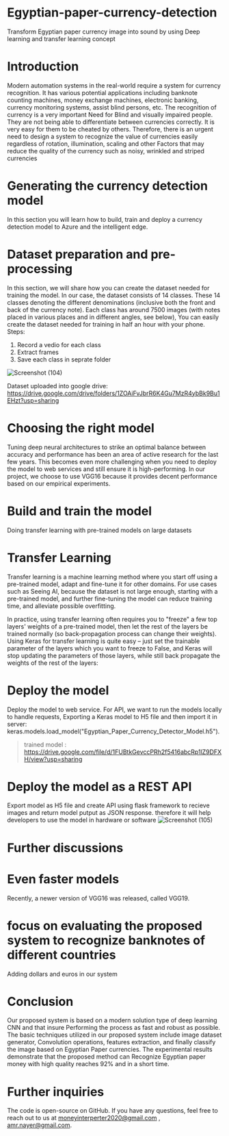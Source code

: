 # Egyptian-paper-currency-detection
Transform Egyptian paper currency image into sound by using Deep learning and transfer learning concept 

# Introduction
Modern automation systems in the real-world require a system for currency recognition. 
It has various potential applications including banknote counting machines, money exchange machines, electronic banking, currency monitoring systems, assist blind persons, etc. The recognition of currency is a very important Need for Blind and visually impaired people. 
They are not being able to differentiate between currencies correctly.
It is very easy for them to be cheated by others. 
Therefore, there is an urgent need to design a system to recognize the value of currencies easily regardless of rotation, illumination, scaling and other Factors that may reduce the quality of the currency such as noisy, wrinkled and striped currencies

# Generating the currency detection model
In this section you will learn how to build, train and deploy a currency detection model to Azure and the intelligent edge.

# Dataset preparation and pre-processing
In this section, we will share how you can create the dataset needed for training the model.
In our case, the dataset consists of 14 classes. These  14 classes denoting the different denominations (inclusive both the front and back of the currency note). Each class has around 7500 images (with notes placed in various places and in different angles, see below), You can easily create the dataset needed for training in half an hour with your phone.
Steps:
1. Record a vedio for each class
2. Extract frames 
3. Save each class in seprate folder

![Screenshot (104)](https://user-images.githubusercontent.com/45432562/92722223-8c584e80-f367-11ea-9ac0-330247b84c57.png)

Dataset uploaded into google drive:
https://drive.google.com/drive/folders/1ZOAiFvJbrR6K4Gu7MzR4ybBk9Bu1EHzt?usp=sharing

# Choosing the right model
Tuning deep neural architectures to strike an optimal balance between accuracy and performance has been an area of active research for the last few years. This becomes even more challenging when you need to deploy the model to web services and still ensure it is high-performing.
In our project, we choose to use VGG16 because it provides decent performance based on our empirical experiments.

# Build and train the model
Doing transfer learning with pre-trained models on large datasets

# Transfer Learning
Transfer learning is a machine learning method where you start off using a pre-trained model, adapt and fine-tune it for other domains. For use cases such as Seeing AI, because the dataset is not large enough, starting with a pre-trained model, and further fine-tuning the model can reduce training time, and alleviate possible overfitting.

In practice, using transfer learning often requires you to "freeze" a few top layers' weights of a pre-trained model, then let the rest of the layers be trained normally (so back-propagation process can change their weights). Using Keras for transfer learning is quite easy – just set the trainable parameter of the layers which you want to freeze to False, and Keras will stop updating the parameters of those layers, while still back propagate the weights of the rest of the layers:

# Deploy the model
Deploy the model to web service.
For API, we want to run the models locally to handle requests, Exporting a Keras model to H5 file and then import it in server:
keras.models.load_model("Egyptian_Paper_Currency_Detector_Model.h5").
>trained model : https://drive.google.com/file/d/1FUBtkGevccPRh2f5416abcRp1lZ9DFXH/view?usp=sharing 

# Deploy the model as a REST API
Export model as H5 file and create API using flask framework to recieve images and return model putput as JSON response.
therefore it will help developers to use the model in hardware or software
![Screenshot (105)](https://user-images.githubusercontent.com/45432562/92724195-8152ed80-f36a-11ea-90e1-8df1ac894a12.png)

# Further discussions

# Even faster models
Recently, a newer version of VGG16 was released, called VGG19.

# focus on evaluating the proposed system to recognize banknotes of different countries
Adding dollars and euros in our system

# Conclusion
Our proposed system is based on a modern solution type of deep learning CNN and that insure Performing the process as fast and robust as possible. 
The basic techniques utilized in our proposed system include image dataset generator, Convolution operations, features extraction, and finally classify the image based on Egyptian Paper currencies. The experimental results demonstrate that the proposed method can Recognize Egyptian paper money with high quality reaches 92% and in a short time.

# Further inquiries
The code is open-source on GitHub. If you have any questions, feel free to reach out to us at moneyinterperter2020@gmail.com , amr.nayer@gmail.com.
